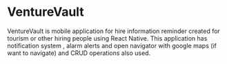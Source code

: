 # VentureVault
VentureVault is mobile application for hire information reminder created for tourism or other hiring people using React Native. This application has notification system , alarm alerts and open navigator with google maps (if want to navigate) and CRUD operations also used.
